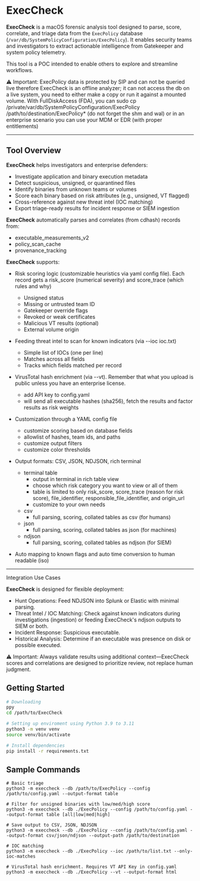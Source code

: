 # ExecCheck

**ExecCheck** is a macOS forensic analysis tool designed to parse, score, correlate, and triage data from the `ExecPolicy` database (`/var/db/SystemPolicyConfiguration/ExecPolicy`). It enables security teams and investigators to extract actionable intelligence from Gatekeeper and system policy telemetry.

This tool is a POC intended to enable others to explore and streamline workflows.

⚠️ Important: ExecPolicy data is protected by SIP and can not be queried live therefore ExecCheck is an offline analyzer; it can not access the db on a live system, you need to either make a copy or run it against a mounted volume. With FullDiskAccess (FDA), you can sudo cp /private/var/db/SystemPolicyConfiguration/ExecPolicy /path/to/destination/ExecPolicy* (do not forget the shm and wal) or in an enterprise scenario you can use your MDM or EDR (with proper entitlements)

---

## Tool Overview

**ExecCheck** helps investigators and enterprise defenders:

- Investigate application and binary execution metadata
- Detect suspicious, unsigned, or quarantined files
- Identify binaries from unknown teams or volumes
- Score each binary based on risk attributes (e.g., unsigned, VT flagged)
- Cross-reference against new threat intel (IOC matching)
- Export triage-ready results for incident response or SIEM ingestion

**ExecCheck** automatically parses and correlates (from cdhash) records from:

- executable_measurements_v2
- policy_scan_cache
- provenance_tracking

**ExecCheck** supports:

- Risk scoring logic (customizable heuristics via yaml config file). Each record gets a risk_score (numerical severity) and score_trace (which rules and why)
  - Unsigned status
  - Missing or untrusted team ID
  - Gatekeeper override flags
  - Revoked or weak certificates
  - Malicious VT results (optional)
  - External volume origin

- Feeding threat intel to scan for known indicators (via --ioc ioc.txt)
  - Simple list of IOCs (one per line)
  - Matches across all fields
  - Tracks which fields matched per record

- VirusTotal hash enrichment (via --vt). Remember that what you upload is public unless you have an enterprise license.
  - add API key to config.yaml
  - will send all executable hashes (sha256), fetch the results and factor results as risk weights

- Customization through a YAML config file
  - customize scoring based on database fields
  - allowlist of hashes, team ids, and paths
  - customize output filters
  - customize color thresholds

- Output formats: CSV, JSON, NDJSON, rich terminal
  - terminal table
    - output in terminal in rich table view
    - choose which risk category you want to view or all of them
    - table is limited to only risk_score, score_trace (reason for risk score), file_identifier, responsible_file_identifier, and origin_url
    - customize to your own needs
  - csv
    - full parsing, scoring, collated tables as csv (for humans)
  - json
    - full parsing, scoring, collated tables as json (for machines)
  - ndjson
    - full parsing, scoring, collated tables as ndjson (for SIEM)

- Auto mapping to known flags and auto time conversion to human readable (iso)

---
Integration Use Cases

**ExecCheck** is designed for flexible deployment:
- Hunt Operations: Feed NDJSON into Splunk or Elastic with minimal parsing.
- Threat Intel / IOC Matching: Check against known indicators during investigations (ingestion) or feeding ExecCheck's ndjson outputs to SIEM or both.
- Incident Response: Suspicious executable.
- Historical Analysis: Determine if an executable was presence on disk or possible executed.

⚠️ Important: Always validate results using additional context—ExecCheck scores and correlations are designed to prioritize review, not replace human judgment.

## Getting Started
```bash
# Downloading
ppy
cd /path/to/ExecCheck

# Setting up enviroment using Python 3.9 to 3.11
python3 -m venv venv
source venv/bin/activate

# Install dependencies
pip install -r requirements.txt
```
## Sample Commands
```
# Basic triage
python3 -m execcheck --db /path/to/ExecPolicy --config /path/to/config.yaml --output-format table

# Filter for unsigned binaries with low/med/high score
python3 -m execcheck --db ./ExecPolicy --config /path/to/config.yaml --output-format table [all|low|med|high]

# Save output to CSV, JSON, NDJSON
python3 -m execcheck --db ./ExecPolicy --config /path/to/config.yaml --output-format csv/json/ndjson --output-path /path/to/destination

# IOC matching
python3 -m execcheck --db ./ExecPolicy --ioc /path/to/list.txt --only-ioc-matches

# VirusTotal hash enrichment. Requires VT API Key in config.yaml
python3 -m execcheck --db ./ExecPolicy --vt --output-format html
```
